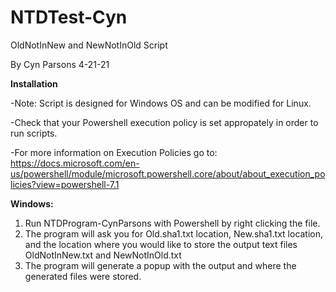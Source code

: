 # NTDTest-Cyn

OldNotInNew and NewNotInOld Script

By Cyn Parsons 4-21-21

**Installation**

-Note: Script is designed for Windows OS and can be modified for Linux.

-Check that your Powershell execution policy is set appropately in order to run scripts.

-For more information on Execution Policies go to: 
 https://docs.microsoft.com/en-us/powershell/module/microsoft.powershell.core/about/about_execution_policies?view=powershell-7.1

**Windows:**

1. Run NTDProgram-CynParsons with Powershell by right clicking the file. 
2. The program will ask you for Old.sha1.txt location, New.sha1.txt location, and 
   the location where you would like to store the output text files OldNotInNew.txt and NewNotInOld.txt
3. The program will generate a popup with the output and where the generated files were stored.
